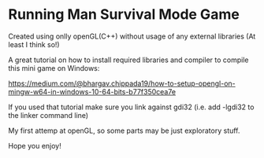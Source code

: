 # Running Man Survival Mode Game

Created using onlly openGL(C++) without usage of any external libraries (At least I think so!)

A great tutorial on how to install required libraries and compiler to compile this mini game on Windows: 

https://medium.com/@bhargav.chippada19/how-to-setup-opengl-on-mingw-w64-in-windows-10-64-bits-b77f350cea7e

If you used that tutorial make sure you link against gdi32 (i.e. add -lgdi32 to the linker command line)

My first attemp at openGL, so some parts may be just exploratory stuff.

Hope you enjoy!
